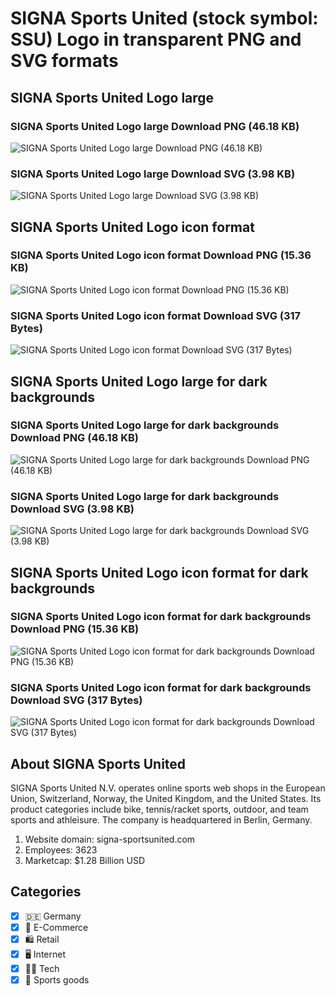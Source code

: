 # SIGNA Sports United (stock symbol: SSU) Logo in transparent PNG and SVG formats

## SIGNA Sports United Logo large

### SIGNA Sports United Logo large Download PNG (46.18 KB)

![SIGNA Sports United Logo large Download PNG (46.18 KB)](/img/orig/SSU_BIG-bfaccd95.png)

### SIGNA Sports United Logo large Download SVG (3.98 KB)

![SIGNA Sports United Logo large Download SVG (3.98 KB)](/img/orig/SSU_BIG-a05c29e6.svg)

## SIGNA Sports United Logo icon format

### SIGNA Sports United Logo icon format Download PNG (15.36 KB)

![SIGNA Sports United Logo icon format Download PNG (15.36 KB)](/img/orig/SSU-1cbd0677.png)

### SIGNA Sports United Logo icon format Download SVG (317 Bytes)

![SIGNA Sports United Logo icon format Download SVG (317 Bytes)](/img/orig/SSU-2d12723d.svg)

## SIGNA Sports United Logo large for dark backgrounds

### SIGNA Sports United Logo large for dark backgrounds Download PNG (46.18 KB)

![SIGNA Sports United Logo large for dark backgrounds Download PNG (46.18 KB)](/img/orig/SSU_BIG.D-2b354978.png)

### SIGNA Sports United Logo large for dark backgrounds Download SVG (3.98 KB)

![SIGNA Sports United Logo large for dark backgrounds Download SVG (3.98 KB)](/img/orig/SSU_BIG.D-03333e74.svg)

## SIGNA Sports United Logo icon format for dark backgrounds

### SIGNA Sports United Logo icon format for dark backgrounds Download PNG (15.36 KB)

![SIGNA Sports United Logo icon format for dark backgrounds Download PNG (15.36 KB)](/img/orig/SSU.D-50e68d11.png)

### SIGNA Sports United Logo icon format for dark backgrounds Download SVG (317 Bytes)

![SIGNA Sports United Logo icon format for dark backgrounds Download SVG (317 Bytes)](/img/orig/SSU.D-08eb37d2.svg)

## About SIGNA Sports United

SIGNA Sports United N.V. operates online sports web shops in the European Union, Switzerland, Norway, the United Kingdom, and the United States. Its product categories include bike, tennis/racket sports, outdoor, and team sports and athleisure. The company is headquartered in Berlin, Germany.

1. Website domain: signa-sportsunited.com
2. Employees: 3623
3. Marketcap: $1.28 Billion USD


## Categories
- [x] 🇩🇪 Germany
- [x] 🛒 E-Commerce
- [x] 🛍️ Retail
- [x] 🖥️ Internet
- [x] 👩‍💻 Tech
- [x] 🎾 Sports goods
